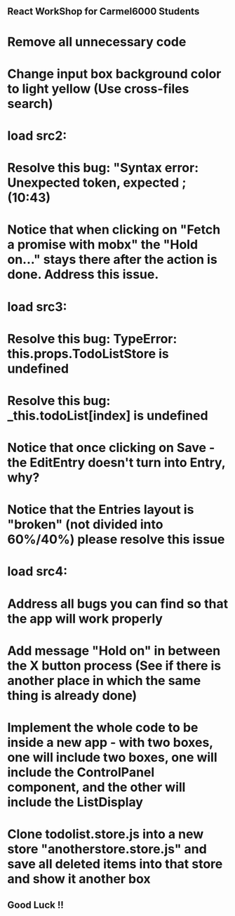 ## React WorkShop for Carmel6000 Students

# Remove all unnecessary code
# Change input box background color to light yellow (Use cross-files search)

# load src2: 

  # Resolve this bug: "Syntax error: Unexpected token, expected ; (10:43)
  # Notice that when clicking on "Fetch a promise with mobx" the "Hold on..." stays there after the action is done. Address this issue.

# load src3:
  
  # Resolve this bug: TypeError: this.props.TodoListStore is undefined
  # Resolve this bug: _this.todoList[index] is undefined
  # Notice that once clicking on Save - the EditEntry doesn't turn into Entry, why?
  # Notice that the Entries layout is "broken" (not divided into 60%/40%) please resolve this issue

# load src4:
   # Address all bugs you can find so that the app will work properly

# Add message "Hold on" in between the X button process (See if there is another place in which the same thing is already done)
# Implement the whole code to be inside a new app - with two boxes, one will include two boxes, one will include the ControlPanel component, and the other will include the ListDisplay
# Clone todolist.store.js into a new store "anotherstore.store.js" and save all deleted items into that store and show it another box


## Good Luck !!
